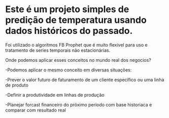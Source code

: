 # Este é um projeto simples de predição de temperatura usando dados históricos do passado.

Foi utilizado o algoritmos FB Prophet que é muito flexivel para uso e tratamento de series temporais não estacionárias.

Onde podemos aplicar esses conceitos no mundo real dos negocios?

-Podemos aplicar o mesmo conceito em diversas situações:

-Prever o valor futuro de faturamento de um cliente específico ou uma linha de produto

-Definir a produtividade em linhas de produção

-Planejar forcast financeiro do próximo periodo com base historiaca e comparar com resultado real
